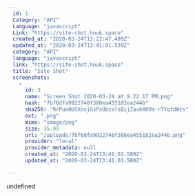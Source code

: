 ```yaml
---
  id: 1
  Category: "API"
  Language: "javascript"
  Link: "https://site-shot.houk.space"
  created_at: "2020-03-24T13:22:47.499Z"
  updated_at: "2020-03-24T13:41:01.539Z"
  category: "API"
  language: "javascript"
  link: "https://site-shot.houk.space"
  title: "Site Shot"
  screenshots: 
    - 
      id: 3
      name: "Screen Shot 2020-03-24 at 9.22.17 PM.png"
      hash: "7bf6dfa9922748f388ea455182ea244b"
      sha256: "RrPuo0USXosjGsPsUbzxlsQijZavkX6Vm-r7YqfdWts"
      ext: ".png"
      mime: "image/png"
      size: 35.99
      url: "/uploads/7bf6dfa9922748f388ea455182ea244b.png"
      provider: "local"
      provider_metadata: null
      created_at: "2020-03-24T13:41:01.580Z"
      updated_at: "2020-03-24T13:41:01.580Z"

---
```

undefined
